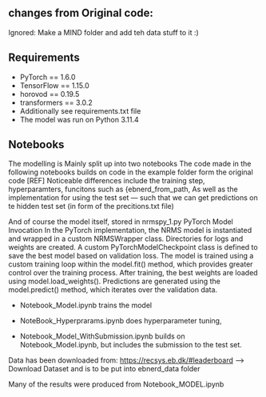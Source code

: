 ## changes from Original code:
Ignored: Make a MIND folder and add teh data stuff to it :)






## Requirements
- PyTorch == 1.6.0
- TensorFlow == 1.15.0
- horovod == 0.19.5
- transformers == 3.0.2
- Additionally see requirements.txt file
- The model was run on Python 3.11.4


## Notebooks
The modelling is Mainly split up into two notebooks
The code made in the following notebooks builds on code in the example folder form the original code [REF]
Noticeable differences include the training step, hyperparamters, funcitons such as {ebnerd_from_path, 
As well as the implementation for using the test set — such that we can get predictions on te hidden test set (in form of  the precitions.txt file)



And of course the model itself, stored in nrmspy_1.py
PyTorch Model Invocation
In the PyTorch implementation, the NRMS model is instantiated and wrapped in a custom NRMSWrapper class. Directories for logs and weights are created. A custom PyTorchModelCheckpoint class is defined to save the best model based on validation loss. The model is trained using a custom training loop within the model.fit() method, which provides greater control over the training process. After training, the best weights are loaded using model.load_weights(). Predictions are generated using the model.predict() method, which iterates over the validation data.


- Notebook_Model.ipynb trains the model

- NoteBook_Hyperprarams.ipynb does hyperparameter tuning,

- Notebook_Model_WithSubmission.ipynb builds on Notebook_Model.ipynb, but includes the submission to the test set.

Data has been downloaded from:
https://recsys.eb.dk/#leaderboard --> Download Dataset and is to be put into ebnerd_data folder


Many of the results were produced from Notebook_MODEL.ipynb

